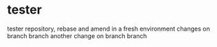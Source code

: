 # tester
tester repository, rebase and amend in a fresh environment
changes on branch branch
another change on branch branch